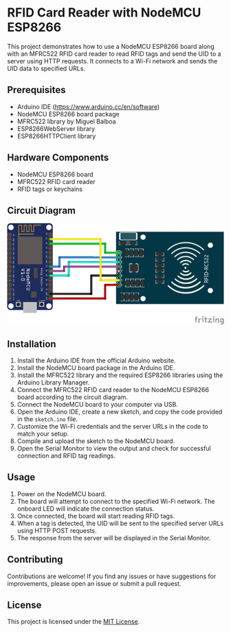 # RFID Card Reader with NodeMCU ESP8266

This project demonstrates how to use a NodeMCU ESP8266 board along with an MFRC522 RFID card reader to read RFID tags and send the UID to a server using HTTP requests. It connects to a Wi-Fi network and sends the UID data to specified URLs.

## Prerequisites

- Arduino IDE (https://www.arduino.cc/en/software)
- NodeMCU ESP8266 board package
- MFRC522 library by Miguel Balboa
- ESP8266WebServer library
- ESP8266HTTPClient library

## Hardware Components

- NodeMCU ESP8266 board
- MFRC522 RFID card reader
- RFID tags or keychains

## Circuit Diagram

![Circuit Diagram](circuit.png)

## Installation

1. Install the Arduino IDE from the official Arduino website.
2. Install the NodeMCU board package in the Arduino IDE.
3. Install the MFRC522 library and the required ESP8266 libraries using the Arduino Library Manager.
4. Connect the MFRC522 RFID card reader to the NodeMCU ESP8266 board according to the circuit diagram.
5. Connect the NodeMCU board to your computer via USB.
6. Open the Arduino IDE, create a new sketch, and copy the code provided in the `sketch.ino` file.
7. Customize the Wi-Fi credentials and the server URLs in the code to match your setup.
8. Compile and upload the sketch to the NodeMCU board.
9. Open the Serial Monitor to view the output and check for successful connection and RFID tag readings.

## Usage

1. Power on the NodeMCU board.
2. The board will attempt to connect to the specified Wi-Fi network. The onboard LED will indicate the connection status.
3. Once connected, the board will start reading RFID tags.
4. When a tag is detected, the UID will be sent to the specified server URLs using HTTP POST requests.
5. The response from the server will be displayed in the Serial Monitor.

## Contributing

Contributions are welcome! If you find any issues or have suggestions for improvements, please open an issue or submit a pull request.

## License

This project is licensed under the [MIT License](LICENSE).

